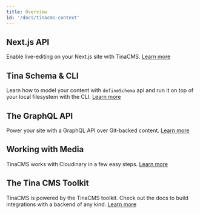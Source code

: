 ```yaml
---
title: Overview
id: '/docs/tinacms-context'
---
```


## Next.js API

Enable live-editing on your Next.js site with TinaCMS. [Learn more](/docs/tinacms-context)

## Tina Schema & CLI

Learn how to model your content with `defineSchema` api and run it on top of your local filesystem with the CLI. [Learn more](/docs/cli-overview)

## The GraphQL API

Power your site with a GraphQL API over Git-backed content. [Learn more](/docs/graphql)

## Working with Media

TinaCMS works with Cloudinary in a few easy steps. [Learn more](/docs/media-cloudinary/)

## The Tina CMS Toolkit

TinaCMS is powered by the TinaCMS toolkit. Check out the docs to build integrations with a backend of any kind. [Learn more](docs/tinacms/)
